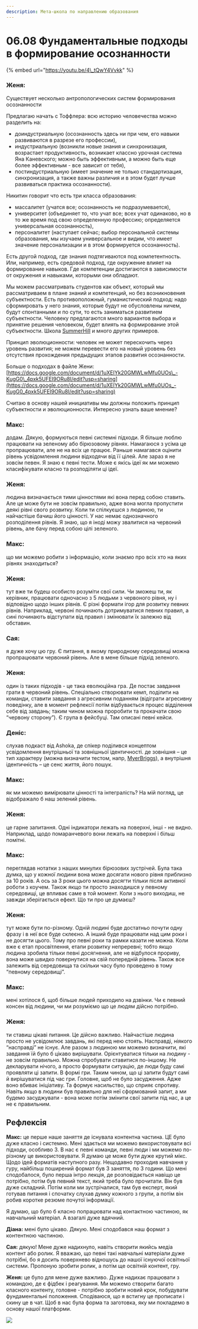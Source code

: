 ```yaml
---
description: Мета-школа по направлению образования
---
```


# 06.08 Фундаментальные подходы в формирование осознанности

{% embed url="https://youtu.be/4\_tQwY4Vvkk" %}

### Женя:

Существует несколько антропологических систем формирования осознанности

Предлагаю начать с Тоффлера: всю историю человечества можно разделить на:

* доиндустриальную \(осознанность здесь ни при чем, его навыки развиваются в разрезе его профессии\), 
* индустриальную \(возникли новые знания и синхронизация, возрастает продуктивность, возникает классно урочная система Яна Каневского; можно быть эффективным, а можно быть еще более эффективным - все зависит от тебя\),
* постиндустриальную \(имеет значение не только стандартизация, синхронизация, а также важны различия и в этом будет лучше развиваться практика осознанности\). 

Никитин говорит что есть три класса образования: 

* массалитет \(учатся все; осознанность не подразумевается\), 
* университет \(объединяет то, что учат все; всех учат одинаково, но в то же время под свою определенную профессию; определяется универсальная осознанность\), 
* персоналитет \(наступает сейчас; выбор персональной системы образования, мы изучаем универсальное и видим, что имеет значение персонализации и в этом формируется осознанность\).

Есть другой подход, где знания подтягиваются под компетентность. Или, например, есть средовой подход, где окружение влияет на формирование навыков. Где компетенции достигаются в зависимости от окружения и навыками, которыми они обладают. 

Мы можем рассматривать студентов как объект, который мы рассматриваем в плане знаний и компетенций, но без возникновения субъектности. Есть противоположный, гуманистический подход: надо сформировать у него знания, которые будут не обусловлены ничем, будут спонтанными и по сути, то есть заниматься развитием субъектности. Человеку предлагаются много вариантов выбора и принятие решения человеком, будет влиять на формирование этой субъектности. Школа [SummerHill](http://www.summerhillschool.co.uk/) и много других примеров.

Принцип эволюционности: человек не может перескочить через уровень развития; не можем перевести его на новый уровень без отсутствия прохождения предыдущих этапов развития осознанности.

Больше о подходах в файле Жени: [https://docs.google.com/document/d/1uXEIYk20GMWLwMfu0UOs\_-KugG0\_4pxk5UFEI9ORu8I/edit?usp=sharing](https://docs.google.com/document/d/1uXEIYk20GMWLwMfu0UOs_-KugG0_4pxk5UFEI9ORu8I/edit?usp=sharing)

Считаю в основу нашей инициативы мы должны положить принцип субъектности и эволюционности. Интересно узнать ваше мнение?

### Макс: 

додам. Дякую, формуються певні системні підходи. Я більше люблю працювати на зеленому або бірюзовому рівнях. Намагаюся з усіма це пропрацювати, але не на всіх це працює. Раньше намагався оцінити рівень усвідомлення людини відходячи від її цілей. Але зараз я не зовсім певен. Я знаю є певні тести. Може є якісь ідеї як ми можемо класифікувати класно та розподіляти ці ідеї.

### Женя: 

людина визначається тими цінностями які вона перед собою ставить. Але це може бути не зовсім правильно, адже вона могла пропустити деякі рівні свого розвитку. Коли ти спілкуєшся з людиною, ти найчастіше бачиш його цінності. У нас немає однозначного розподілення рівнів. Я знаю, що я іноді можу звалитися на червоний рівень, але бачу перед собою цілі зеленого.

### Макс: 

що ми можемо робити з інформацію, коли знаємо про всіх хто на яких рівнях знаходиться?

### Женя: 

тут вже ти будеш особисто розуміти свої сили. Чи зможеш ти, як керівник, працювати одночасно з 5 людьми з червоного рівня, ну і відповідно щодо інших рівнів. Є різні формати ігор для розвитку певних рівнів. Наприклад, червоні починають дотримуватися певних правил, а сині починають відступати від правил і змінювати їх залежно від обставин.

### Сая: 

я дуже хочу цю гру. Є питання, в якому природному середовищі можна пропрацювати червоний рівень. Але в мене більше підхід зеленого.

### Женя: 

один із таких підходів - це така еволюційна гра. Де постає завдання грати в червоний рівень. Спеціально створювати кемп, поділити на команди, ставити завдання з агресивним поданням \(відіграти агресивну поведінку, але в момент рефлексії потім відбувається процес відділення себе від завдань; таким чином можна проробити та прокачати свою “червону сторону”\). Є група в фейсбуці. Там описані певні кейси.

### Деніс: 

слухав подкаст від Ashoka, де спікер поділився концептом усвідомлення внутрішньої та зовнішньої ідентичності. де зовнішня – це тип характеру \(можна визначити тестом, напр, [MyerBriggs](https://www.myersbriggs.org/my-mbti-personality-type/mbti-basics/)\), а внутрішня ідентичність – це сенс життя, його пошук.

### Макс: 

як ми можемо вимірювати цінності та інтегралість? На мій погляд, це відображало б наш зелений рівень.

### Женя: 

це гарне запитання. Одні індикатори лежать на поверхні, інші - не видно. Наприклад, щодо помаранчевого вони лежать на поверхні і більш помітні.

### Макс: 

переглядав нотатки з наших минулих бірюзових зустрічей. Була така думка, що у кожної людини вона може досягати нового рівня приблизно за 10 років. А ось за 3 роки цього можна досягти тільки після активної роботи з коучем. Також якщо ти просто знаходишся у певному середовищі, це впливає саме в той момент. Коли з нього виходиш, не завжди зберігається ефект. Що ти про це думаєш?

### Женя: 

тут може бути по-різному. Одній людині буде достатньо почути одну фразу і в неї все буде склеєно. А інший буде працювати над цим роки і не досягти цього. Тому про певні роки та рамки казати не можна. Коли вже є етап просвітлення, етапи розвитку непреревні; тобто якщо людина зробила тільки певні досягнення, але не відбулося прориву, вона може швидко повернутися на свій попередній рівень. Також все залежить від середовища та скільки часу було проведено в тому “певному середовищі”.

### Макс: 

мені хотілося б, щоб більше людей приходило на дзвінки.  Чи є певний консен від людини, чи ми розуміємо що це людям дійсно потрібно.

### Женя: 

ти ставиш цікаві питання. Це дійсно важливо. Найчастіше людина просто не усвідомлює завдань, які перед нею стоять. Насправді, ніякого “насправді” не існує. Але разом з людиною ми можемо визначити, які завдання їй було б цікаво вирішувати. Орієнтуватися тільки на людину - не зовсім правильно. Можна спробувати ставитися по-іншому. Не декларувати нічого, а просто формувати ситуацію, де люди буду самі проявляти ці запити. В формі гри. Таким чином, що ці запити будут самі й вирішуватися під час гри. Головне, щоб не було засудження. Адже воно вбиває ініціативу. Та формує насильство, що сприяє спротиву. Навіть якщо в людини був правильно для неї сформований запит, а ми будемо засуджувати - вона може потім змінити свої запити під нас, а це не є правильним.

## Рефлексія

**Макс:** це перше наше заняття де існувала контентна частина. ЦЕ було дуже класно і системно. Мені здається ми можемо використовувати всі підходи, особливо 3. В нас є певні команди, певні люди і ми можемо по-різному це використовувати. Я думаю це може бути дуже крутий мікс. Щодо ідей форматів наступного разу. Нещодавно проходив навчання у гуру, найбільш поширений формат був 3 заняття, по 3 години. Що мені сподобалося, було перша інтро лекція, де розповідається навіщо це потрібно, потім був певний текст, який треба було прочитати. Він був дуже складний. Потім коли ми зустрічалися, там був експерт, який готував питання і спочатку слухав думку кожного з групи, а потім він робив коротке резюме почутої інформації.

Я думаю, що було б класно попрацювати над контактною частиною, як навчальний матеріал. А взагалі дуже вдячний.

**Діана:** мені було цікаво. Дякую. Мені сподобався наш формат з контентною частиною.

**Сая:** дякую! Мене дуже надихнуло, навіть створити якийсь медіа контент або ролик. Я вважаю, що певні такі навчальні матеріали дуже потрібні, бо я досить поверхнево відношусь до нашої існуючої освітньої системи. Пропоную зробити ролик, а потім ще освітній контент, гру.

**Женя:** це було для мене дуже важливо. Дуже надихає працювати з командою, де є фідбек і реагування. Ми можемо створити багато класного контенту, головне - потрібно зробити новий крок, побудувати фундаментальні положення. Сподіваюся, що я встигну це прописати і скину це в чат. Щоб в нас була форма та заготовка, яку ми покладемо в основу нашої платформи.  


![](../../.gitbook/assets/image%20%28156%29.png)


